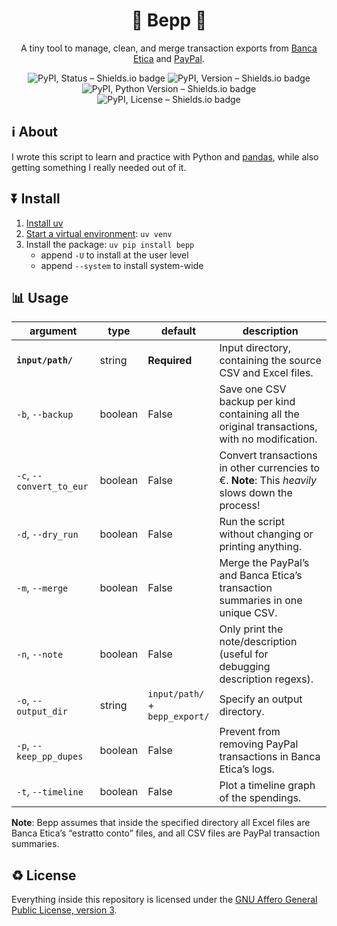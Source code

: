 <div align='center'>
	<h1>🏦 Bepp 🧮</h1>
	<p>A tiny tool to manage, clean, and merge transaction exports from <a href='https://bancaetica.it'>Banca Etica</a> and <a href='https://paypal.com'>PayPal</a>.</p>
	<img alt='PyPI, Status – Shields.io badge' src='https://img.shields.io/pypi/status/bepp?style=flat'>
	<img alt='PyPI, Version – Shields.io badge' src='https://img.shields.io/pypi/v/bepp?style=flat&logo=pypi'>
	<img alt='PyPI, Python Version – Shields.io badge' src='https://img.shields.io/pypi/pyversions/bepp?style=flat&logo=python'>
	<img alt='PyPI, License – Shields.io badge' src='https://img.shields.io/pypi/l/bepp?style=flat'>
</div>

## ℹ️ About

I wrote this script to learn and practice with Python and [pandas](https://pandas.pydata.org/), while also getting something I really needed out of it.

## ⏬ Install

1. [Install uv](https://docs.astral.sh/uv/getting-started/installation/ 'Installing uv')
2. [Start a virtual environment](https://docs.astral.sh/uv/pip/environments/ 'Python environments – uv documentation'): `uv venv`
2. Install the package: `uv pip install bepp`
	- append `-U` to install at the user level
	- append `--system` to install system-wide

## 📊 Usage

| argument | type | default | description |
|---|---|---|---|
| **`input/path/`** | string | **Required** | Input directory, containing the source CSV and Excel files. |
| `-b`, `--backup` | boolean | False | Save one CSV backup per kind containing all the original transactions, with no modification. |
| `-c`, `--convert_to_eur` | boolean | False | Convert transactions in other currencies to €. **Note**: This *heavily* slows down the process! |
| `-d`, `--dry_run` | boolean | False | Run the script without changing or printing anything. |
| `-m`, `--merge` | boolean | False | Merge the PayPal’s and Banca Etica’s transaction summaries in one unique CSV. |
| `-n`, `--note` | boolean | False | Only print the note/description (useful for debugging description regexs). |
| `-o`, `--output_dir` | string | `input/path/`<br>+<br>`bepp_export/` | Specify an output directory. |
| `-p`, `--keep_pp_dupes` | boolean | False | Prevent from removing PayPal transactions in Banca Etica’s logs. |
| `-t`, `--timeline` | boolean | False | Plot a timeline graph of the spendings. |

**Note**: Bepp assumes that inside the specified directory all Excel files are Banca Etica’s “estratto conto” files, and all CSV files are PayPal transaction summaries.

## ♻️ License

Everything inside this repository is licensed under the [GNU Affero General Public License, version 3](https://www.gnu.org/licenses/agpl-3.0.txt).
